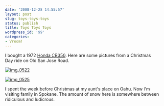 ```yaml
---
date: '2008-12-28 14:55:57'
layout: post
slug: toys-toys-toys
status: publish
title: Toys Toys Toys
wordpress_id: '99'
categories:
- Vroom!
---
```


I bought a 1972 [Honda CB350](http://en.wikipedia.org/wiki/Honda_CB350). Here are some pictures from a Christmas Day ride on Old San Jose Road.

[![img_0522](/images/img_0522.jpg)](/images/img_0522.jpg)

[![img_0525](/images/img_0525.jpg)](/images/img_0525.jpg)

I spent the week before Christmas at my aunt's place on Oahu. Now I'm visiting family in Spokane. The amount of snow here is somewhere between ridiculous and ludicrous.

